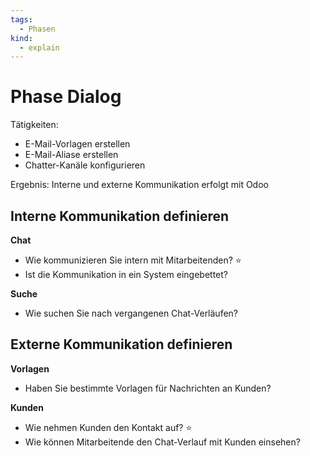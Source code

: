 ```yaml
---
tags:
  - Phasen
kind:
  - explain
---
```

# Phase Dialog

Tätigkeiten:

* E-Mail-Vorlagen erstellen
* E-Mail-Aliase erstellen
* Chatter-Kanäle konfigurieren

Ergebnis: Interne und externe Kommunikation erfolgt mit Odoo

## Interne Kommunikation definieren

**Chat**

* Wie kommunizieren Sie intern mit Mitarbeitenden? ⭐
* Ist die Kommunikation in ein System eingebettet?

**Suche**

* Wie suchen Sie nach vergangenen Chat-Verläufen?

## Externe Kommunikation definieren

**Vorlagen**

* Haben Sie bestimmte Vorlagen für Nachrichten an Kunden?

**Kunden**

* Wie nehmen Kunden den Kontakt auf?  ⭐
* Wie können Mitarbeitende den Chat-Verlauf mit Kunden einsehen?